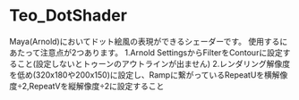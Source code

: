 # Teo_DotShader
Maya(Arnold)においてドット絵風の表現ができるシェーダーです。
使用するにあたって注意点が2つあります。
1.Arnold SettingsからFilterをContourに設定すること(設定しないとトゥーンのアウトラインが出ません)
2.レンダリング解像度を低め(320x180や200x150)に設定し、Rampに繋がっているRepeatUを横解像度÷2,RepeatVを縦解像度÷2に設定すること
